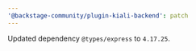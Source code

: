 ```yaml
---
'@backstage-community/plugin-kiali-backend': patch
---
```


Updated dependency `@types/express` to `4.17.25`.
